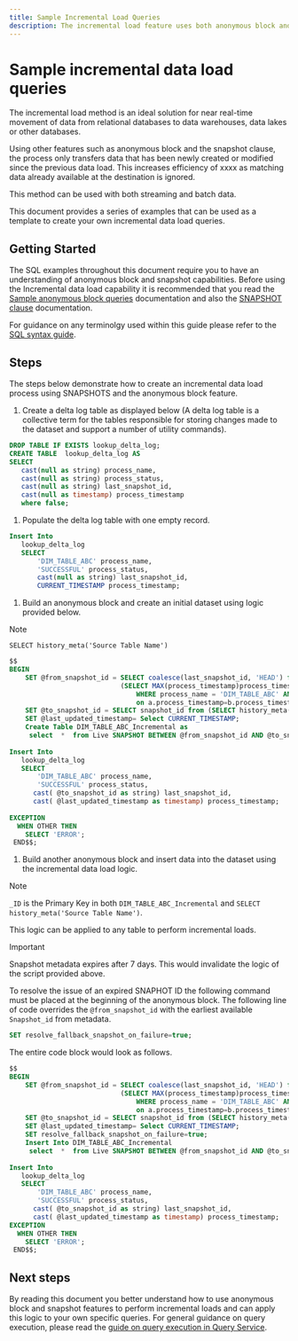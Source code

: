 ```yaml
---
title: Sample Incremental Load Queries
description: The incremental load feature uses both anonymous block and snapshot features to provide a near real-time solution for moving data from the data lake to your data warehouse whilst ignoring matching .
---
```

# Sample incremental data load queries

The incremental load method is an ideal solution for near real-time movement of data from relational databases to data warehouses, data lakes or other databases. 

Using other features such as anonymous block and the snapshot clause, the process only transfers data that has been newly created or modified since the previous data load. This increases efficiency of xxxx as matching data already available at the destination is ignored. 

This method can be used with both streaming and batch data.

This document provides a series of examples that can be used as a template to create your own incremental data load queries.

## Getting Started

The SQL examples throughout this document require you to have an understanding of anonymous block and snapshot capabilities. Before using the Incremental data load capability it is recommended that you read the [Sample anonymous block queries](./anonymous-block.md) documentation and also the [SNAPSHOT clause](https://experienceleague.adobe.com/docs/experience-platform/query/sql/syntax.html?lang=en#snapshot-clause) documentation.

For guidance on any terminolgy used within this guide please refer to the [SQL syntax guide](../sql/syntax.md).

## Steps

The steps below demonstrate how to create an incremental data load process using SNAPSHOTS and the anonymous block feature.

1. Create a delta log table as displayed below (A delta log table is a collective term for the tables responsible for storing changes made to the dataset and support a number of utility commands).

```SQL
DROP TABLE IF EXISTS lookup_delta_log;
CREATE TABLE  lookup_delta_log AS
SELECT
   cast(null as string) process_name,
   cast(null as string) process_status,
   cast(null as string) last_snapshot_id,
   cast(null as timestamp) process_timestamp
   where false;
```

1. Populate the delta log table with one empty record.

```SQL
Insert Into
   lookup_delta_log
   SELECT
       'DIM_TABLE_ABC' process_name,
       'SUCCESSFUL' process_status,
       cast(null as string) last_snapshot_id,
       CURRENT_TIMESTAMP process_timestamp;
```

1. Build an anonymous block and create an initial dataset using logic provided below.

>[!NOTE]
>
>`SELECT history_meta('Source Table Name')`

```SQL
$$
BEGIN
    SET @from_snapshot_id = SELECT coalesce(last_snapshot_id, 'HEAD') from lookup_delta_log a join
                            (SELECT MAX(process_timestamp)process_timestamp FROM lookup_delta_log
                                WHERE process_name = 'DIM_TABLE_ABC' AND process_status = 'SUCCESSFUL' )b
                                on a.process_timestamp=b.process_timestamp;
    SET @to_snapshot_id = SELECT snapshot_id from (SELECT history_meta('Source Table Name')) WHERE  is_current = true;
    SET @last_updated_timestamp= Select CURRENT_TIMESTAMP;
    Create Table DIM_TABLE_ABC_Incremental as
     select  *  from Live SNAPSHOT BETWEEN @from_snapshot_id AND @to_snapshot_id ;
 
Insert Into
   lookup_delta_log
   SELECT
       'DIM_TABLE_ABC' process_name,
       'SUCCESSFUL' process_status,
      cast( @to_snapshot_id as string) last_snapshot_id,
      cast( @last_updated_timestamp as timestamp) process_timestamp;
 
EXCEPTION
  WHEN OTHER THEN
    SELECT 'ERROR';
 END$$;
```

1. Build another anonymous block and insert data into the dataset using the incremental data load logic.

>[!NOTE]
>
> `_ID` is the Primary Key in both `DIM_TABLE_ABC_Incremental` and `SELECT history_meta('Source Table Name')`.


This logic can be applied to any table to perform incremental loads.

<!-- select  *  from Live SNAPSHOT BETWEEN @from_snapshot_id AND @to_snapshot_id WHERE NOT EXISTS (SELECT _id FROM DIM_TABLE_ABC_Incremental a where _id=a._id); -->

>[!IMPORTANT]
>
>Snapshot metadata expires after 7 days. This would invalidate the logic of the script provided above. 

To resolve the issue of an expired SNAPHOT ID the following command must be placed at the beginning of the anonymous block. The following line of code overrides the `@from_snapshot_id` with the earliest available `Snapshot_id` from metadata.

```SQL
SET resolve_fallback_snapshot_on_failure=true;
```

The entire code block would look as follows.

```SQL
$$
BEGIN
    SET @from_snapshot_id = SELECT coalesce(last_snapshot_id, 'HEAD') from lookup_delta_log a join
                            (SELECT MAX(process_timestamp)process_timestamp FROM lookup_delta_log
                                WHERE process_name = 'DIM_TABLE_ABC' AND process_status = 'SUCCESSFUL' )b
                                on a.process_timestamp=b.process_timestamp;
    SET @to_snapshot_id = SELECT snapshot_id from (SELECT history_meta('Source Table Name')) WHERE  is_current = true;
    SET @last_updated_timestamp= Select CURRENT_TIMESTAMP;
    SET resolve_fallback_snapshot_on_failure=true;
    Insert Into DIM_TABLE_ABC_Incremental
     select  *  from Live SNAPSHOT BETWEEN @from_snapshot_id AND @to_snapshot_id WHERE NOT EXISTS (SELECT _id FROM DIM_TABLE_ABC_Incremental a where _id=a._id);
 
Insert Into
   lookup_delta_log
   SELECT
       'DIM_TABLE_ABC' process_name,
       'SUCCESSFUL' process_status,
      cast( @to_snapshot_id as string) last_snapshot_id,
      cast( @last_updated_timestamp as timestamp) process_timestamp;
EXCEPTION
  WHEN OTHER THEN
    SELECT 'ERROR';
 END$$;
```

## Next steps

By reading this document you better understand how to use anonymous block and snapshot features to perform incremental loads and can apply this logic to your own specific queries. For general guidance on query execution, please read the [guide on query execution in Query Service](./writing-queries.md).
